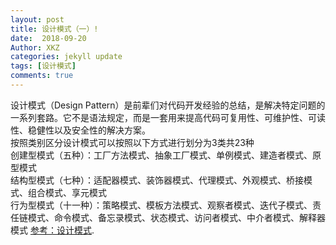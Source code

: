 ```yaml
---
layout: post
title: 设计模式（一）!
date:  2018-09-20
Author: XKZ
categories: jekyll update
tags: [设计模式]
comments: true
---
```

设计模式（Design Pattern）是前辈们对代码开发经验的总结，是解决特定问题的一系列套路。它不是语法规定，而是一套用来提高代码可复用性、可维护性、可读性、稳健性以及安全性的解决方案。  
按照类别区分设计模式可以按照以下方式进行划分为3类共23种    
创建型模式（五种）：工厂方法模式、抽象工厂模式、单例模式、建造者模式、原型模式    
结构型模式（七种）：适配器模式、装饰器模式、代理模式、外观模式、桥接模式、组合模式、享元模式     
行为型模式（十一种）：策略模式、模板方法模式、观察者模式、迭代子模式、责任链模式、命令模式、备忘录模式、状态模式、访问者模式、中介者模式、解释器模式
[参考：设计模式](http://c.biancheng.net/view/1317.html "设计模式").
